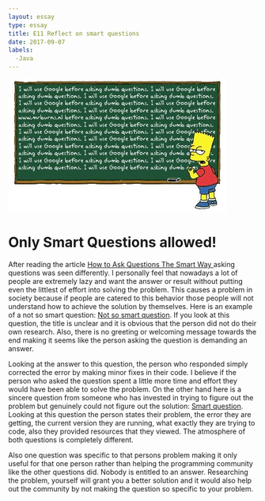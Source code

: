 ```yaml
---
layout: essay
type: essay
title: E11 Reflect on smart questions
date: 2017-09-07
labels:
  -Java
---
```


<img class="ui medium right floated rounded image" src="../images/smartquestions.jpg">

<H1>Only Smart Questions allowed!</H1>

After reading the article <a href = "http://www.catb.org/esr/faqs/smart-questions.html">How to Ask Questions The Smart Way </a> asking questions was seen differently. I personally feel that nowadays a lot of people are extremely lazy and want the answer or result without putting even the littlest of effort into solving the problem. This causes a problem in society because if people are catered to this behavior those people will not understand how to achieve the solution by themselves. Here is an example of a not so smart question: <a href = "https://stackoverflow.com/questions/9864267/loading-image-resource">Not so smart question</a>. If you look at this question, the title is unclear and it is obvious that the person did not do their own research. Also, there is no greeting or welcoming message towards the end making it seems like the person asking the question is demanding an answer. 

Looking at the answer to this question, the person who responded simply corrected the error by making minor fixes in their code. I believe if the person who asked the question spent a little more time and effort they would have been able to solve the problem. On the other hand here is a sincere question from someone who has invested in trying to figure out the problem but genuinely could not figure out the solution: <a href = "https://stackoverflow.com/questions/37335/how-to-deal-with-java-lang-outofmemoryerror-java-heap-space-error-64mb-heap">Smart question</a>. Looking at this question the person states their problem, the error they are getting, the current version they are running, what exactly they are trying to code, also they provided resources that they viewed. The atmosphere of both questions is completely different. 

Also one question was specific to that persons problem making it only useful for that one person rather than helping the programming community like the other questions did. Nobody is entitled to an answer. Researching the problem, yourself will grant you a better solution and it would also help out the community by not making the question so specific to your problem. 
